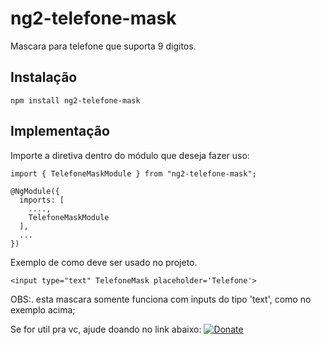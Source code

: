 # ng2-telefone-mask

Mascara para telefone que suporta 9 digitos.

## Instalação

```
npm install ng2-telefone-mask
```

## Implementação

Importe a diretiva dentro do módulo que deseja fazer uso:

```
import { TelefoneMaskModule } from "ng2-telefone-mask";
 
@NgModule({
  imports: [
    ....,
    TelefoneMaskModule
  ],
  ...
})
```

Exemplo de como deve ser usado no projeto.

``` 
<input type="text" TelefoneMask placeholder='Telefone'>
```

OBS:. esta mascara somente funciona com inputs do tipo 'text', como no exemplo acima;

Se for util pra vc, ajude doando no link abaixo:
[![Donate](https://img.shields.io/badge/Donate-PayPal-green.svg)](https://www.paypal.com/cgi-bin/webscr?cmd=_s-xclick&hosted_button_id=772EPN8HX9EKQ)
